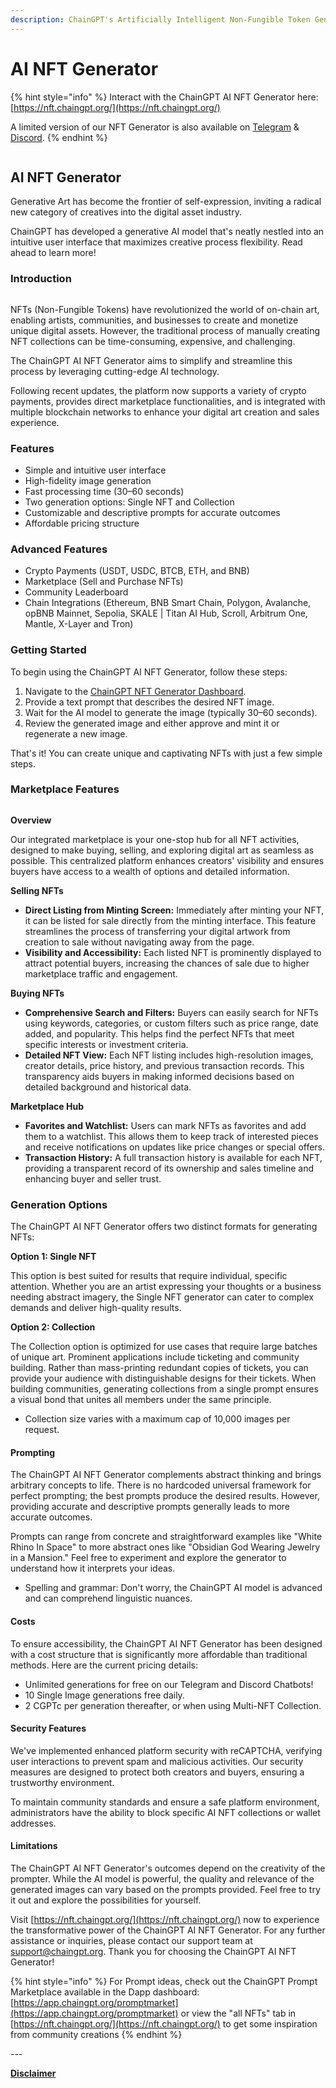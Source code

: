 ```yaml
---
description: ChainGPT's Artificially Intelligent Non-Fungible Token Generator
---
```


# AI NFT Generator

{% hint style="info" %}
Interact with the ChainGPT AI NFT Generator here: [https://nft.chaingpt.org/](https://nft.chaingpt.org/)

A limited version of our NFT Generator is also available on [Telegram](https://t.me/chaingptai_bot) & [Discord](https://discord.com/invite/sv2NfqSgVW).
{% endhint %}

<figure><img src="../../.gitbook/assets/photo_2023-08-17_18-52-19.jpg" alt=""><figcaption></figcaption></figure>

## AI NFT Generator&#x20;

Generative Art has become the frontier of self-expression, inviting a radical new category of creatives into the digital asset industry.

ChainGPT has developed a generative AI model that's neatly nestled into an intuitive user interface that maximizes creative process flexibility. Read ahead to learn more!

### Introduction

<figure><img src="../../.gitbook/assets/image (1) (1) (1) (1) (1) (1).png" alt=""><figcaption></figcaption></figure>

NFTs (Non-Fungible Tokens) have revolutionized the world of on-chain art, enabling artists, communities, and businesses to create and monetize unique digital assets. However, the traditional process of manually creating NFT collections can be time-consuming, expensive, and challenging.&#x20;

The ChainGPT AI NFT Generator aims to simplify and streamline this process by leveraging cutting-edge AI technology.

Following recent updates, the platform now supports a variety of crypto payments, provides direct marketplace functionalities, and is integrated with multiple blockchain networks to enhance your digital art creation and sales experience.

### Features

* Simple and intuitive user interface
* High-fidelity image generation
* Fast processing time (30–60 seconds)
* Two generation options: Single NFT and Collection
* Customizable and descriptive prompts for accurate outcomes
* Affordable pricing structure

### Advanced Features

* Crypto Payments (USDT, USDC, BTCB, ETH, and BNB)
* Marketplace (Sell and Purchase NFTs)
* Community Leaderboard
* &#x20;Chain Integrations (Ethereum, BNB Smart Chain, Polygon, Avalanche, opBNB Mainnet, Sepolia, SKALE | Titan AI Hub, Scroll, Arbitrum One, Mantle, X-Layer and Tron)

### Getting Started

To begin using the ChainGPT AI NFT Generator, follow these steps:

1. Navigate to the [ChainGPT NFT Generator Dashboard](https://nft.chaingpt.org/).
2. Provide a text prompt that describes the desired NFT image.
3. Wait for the AI model to generate the image (typically 30–60 seconds).
4. Review the generated image and either approve and mint it or regenerate a new image.

That's it! You can create unique and captivating NFTs with just a few simple steps.

### Marketplace Features

<figure><img src="../../.gitbook/assets/image (1) (1) (1) (1) (1) (1) (1).png" alt=""><figcaption></figcaption></figure>

**Overview**

Our integrated marketplace is your one-stop hub for all NFT activities, designed to make buying, selling, and exploring digital art as seamless as possible. This centralized platform enhances creators' visibility and ensures buyers have access to a wealth of options and detailed information.

**Selling NFTs**

* **Direct Listing from Minting Screen:** Immediately after minting your NFT, it can be listed for sale directly from the minting interface. This feature streamlines the process of transferring your digital artwork from creation to sale without navigating away from the page.
* **Visibility and Accessibility:** Each listed NFT is prominently displayed to attract potential buyers, increasing the chances of sale due to higher marketplace traffic and engagement.

**Buying NFTs**

* **Comprehensive Search and Filters:** Buyers can easily search for NFTs using keywords, categories, or custom filters such as price range, date added, and popularity. This helps find the perfect NFTs that meet specific interests or investment criteria.
* **Detailed NFT View:** Each NFT listing includes high-resolution images, creator details, price history, and previous transaction records. This transparency aids buyers in making informed decisions based on detailed background and historical data.

**Marketplace Hub**

* **Favorites and Watchlist:** Users can mark NFTs as favorites and add them to a watchlist. This allows them to keep track of interested pieces and receive notifications on updates like price changes or special offers.
* **Transaction History:** A full transaction history is available for each NFT, providing a transparent record of its ownership and sales timeline and enhancing buyer and seller trust.

### Generation Options

The ChainGPT AI NFT Generator offers two distinct formats for generating NFTs:

**Option 1: Single NFT**

This option is best suited for results that require individual, specific attention. Whether you are an artist expressing your thoughts or a business needing abstract imagery, the Single NFT generator can cater to complex demands and deliver high-quality results.

**Option 2: Collection**

The Collection option is optimized for use cases that require large batches of unique art. Prominent applications include ticketing and community building. Rather than mass-printing redundant copies of tickets, you can provide your audience with distinguishable designs for their tickets. When building communities, generating collections from a single prompt ensures a visual bond that unites all members under the same principle.

* Collection size varies with a maximum cap of 10,000 images per request.

#### Prompting <a href="#prompting" id="prompting"></a>

The ChainGPT AI NFT Generator complements abstract thinking and brings arbitrary concepts to life. There is no hardcoded universal framework for perfect prompting; the best prompts produce the desired results. However, providing accurate and descriptive prompts generally leads to more accurate outcomes.

Prompts can range from concrete and straightforward examples like "White Rhino In Space" to more abstract ones like "Obsidian God Wearing Jewelry in a Mansion." Feel free to experiment and explore the generator to understand how it interprets your ideas.

* Spelling and grammar: Don't worry, the ChainGPT AI model is advanced and can comprehend linguistic nuances.

#### Costs <a href="#costs" id="costs"></a>

To ensure accessibility, the ChainGPT AI NFT Generator has been designed with a cost structure that is significantly more affordable than traditional methods. Here are the current pricing details:​

* Unlimited generations for free on our Telegram and Discord Chatbots!
* 10 Single Image generations free daily.
* 2 CGPTc per generation thereafter, or when using Multi-NFT Collection.

#### Security Features <a href="#security-features" id="security-features"></a>

We've implemented enhanced platform security with reCAPTCHA, verifying user interactions to prevent spam and malicious activities. Our security measures are designed to protect both creators and buyers, ensuring a trustworthy environment.

To maintain community standards and ensure a safe platform environment, administrators have the ability to block specific AI NFT collections or wallet addresses.

#### Limitations <a href="#limitations" id="limitations"></a>

The ChainGPT AI NFT Generator's outcomes depend on the creativity of the prompter. While the AI model is powerful, the quality and relevance of the generated images can vary based on the prompts provided. Feel free to try it out and explore the possibilities for yourself.

Visit [https://nft.chaingpt.org/](https://nft.chaingpt.org/) now to experience the transformative power of the ChainGPT AI NFT Generator. For any further assistance or inquiries, please contact our support team at support@chaingpt.org. Thank you for choosing the ChainGPT AI NFT Generator!

{% hint style="info" %}
For Prompt ideas, check out the ChainGPT Prompt Marketplace available in the Dapp dashboard: [https://app.chaingpt.org/promptmarket](https://app.chaingpt.org/promptmarket) or view the "all NFTs" tab in [https://nft.chaingpt.org/](https://nft.chaingpt.org/) to get some inspiration from community creations
{% endhint %}

\---

[**Disclaimer**](../../misc/legal-docs/disclaimer.md)
